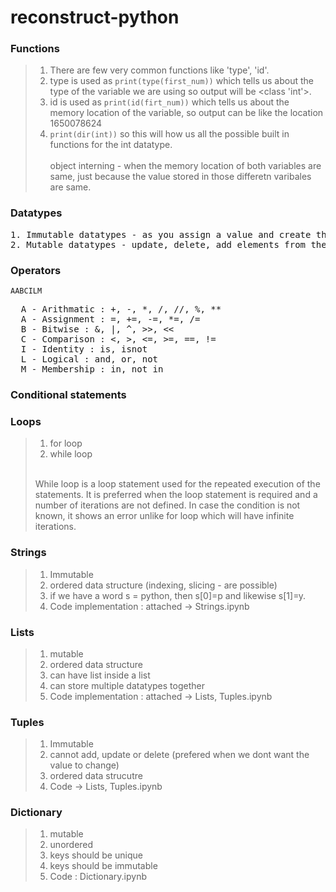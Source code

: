 # reconstruct-python

### Functions 
> 1. There are few very common functions like 'type', 'id'.
> 2. type is used as `print(type(first_num))` which tells us about the type of the variable we are using so output will be <class 'int'>.
> 3. id is used as `print(id(firt_num))` which tells us about the memory location of the variable, so output can be like the location 1650078624
> 4. `print(dir(int))` so this will how us all the possible built in functions for the int datatype.
<br> </br>
> object interning - when the memory location of both variables are same, just because the value stored in those differetn varibales are same.

### Datatypes 
<pre>
1. Immutable datatypes - as you assign a value and create the object, you can't modify the value stored in it -> int, float, booleans, strings, tuples
2. Mutable datatypes - update, delete, add elements from the same variable or same memory location -> list, dictionary,set
</pre>

### Operators
`AABCILM`

<pre>
  A - Arithmatic : +, -, *, /, //, %, **
  A - Assignment : =, +=, -=, *=, /=
  B - Bitwise : &, |, ^, >>, <<
  C - Comparison : <, >, <=, >=, ==, !=
  I - Identity : is, isnot
  L - Logical : and, or, not
  M - Membership : in, not in
</pre>

### Conditional statements
### Loops 
> 1. for loop
> 2. while loop
><br>
> While loop is a loop statement used for the repeated execution of the statements. It is preferred when the loop statement is required and a number of iterations are not defined. In case the condition is not known, it shows an error unlike for loop which will have infinite iterations.

### Strings
> 1. Immutable
> 2. ordered data structure (indexing, slicing - are possible)
> 3. if we have a word s = python, then s[0]=p and likewise s[1]=y.
> 4. Code implementation : attached -> Strings.ipynb

### Lists
> 1. mutable
> 2. ordered data structure
> 3. can have list inside a list
> 4. can store multiple datatypes together
> 5. Code implementation : attached -> Lists, Tuples.ipynb

### Tuples
> 1. Immutable
> 2. cannot add, update or delete (prefered when we dont want the value to change)
> 3. ordered data strucutre
> 4. Code -> Lists, Tuples.ipynb

### Dictionary
> 1. mutable
> 2. unordered
> 3. keys should be unique
> 4. keys should be immutable
> 5. Code : Dictionary.ipynb







